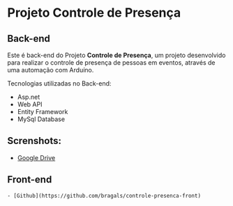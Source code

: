 # Projeto Controle de Presença
## Back-end
Este é back-end do Projeto **Controle de Presença**, um projeto desenvolvido para realizar o controle de presença de pessoas em eventos, através de uma automação com Arduíno.

Tecnologias utilizadas no Back-end:

  - Asp.net
  - Web API
  - Entity Framework
  - MySql Database
  

## Screnshots:

  - [Google Drive](https://drive.google.com/drive/folders/1a-M9ux3MVByiCVM2-2olO2t_7B0Y-EBf?usp=sharing)

## Front-end

    - [Github](https://github.com/bragals/controle-presenca-front)
    
